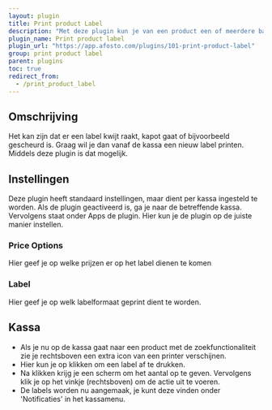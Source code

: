 ```yaml
---
layout: plugin
title: Print product Label
description: "Met deze plugin kun je van een product een of meerdere barcodes printen vanaf de kassa"
plugin_name: Print product label
plugin_url: "https://app.afosto.com/plugins/101-print-product-label"
group: print product label
parent: plugins
toc: true
redirect_from:
  - /print_product_label
---
```


## Omschrijving
Het kan zijn dat er een label kwijt raakt, kapot gaat of bijvoorbeeld gescheurd is. Graag wil je dan vanaf de kassa een nieuw label printen. Middels deze plugin is dat mogelijk.


## Instellingen
Deze plugin heeft standaard instellingen, maar dient per kassa ingesteld te worden. Als de plugin geactiveerd is, ga je naar de betreffende kassa. Vervolgens staat onder Apps de plugin. Hier kun je de plugin op de juiste manier instellen.

### Price Options
Hier geef je op welke prijzen er op het label dienen te komen

### Label
Hier geef je op welk labelformaat geprint dient te worden. 

## Kassa
* Als je nu op de kassa gaat naar een product met de zoekfunctionaliteit zie je rechtsboven een extra icon van een printer verschijnen. 
* Hier kun je op klikken om een label af te drukken. 
* Na klikken krijg je een scherm om het aantal op te geven. Vervolgens klik je op het vinkje (rechtsboven) om de actie uit te voeren. 
* De labels worden nu aangemaak, je kunt deze vinden onder 'Notificaties' in het kassamenu.
